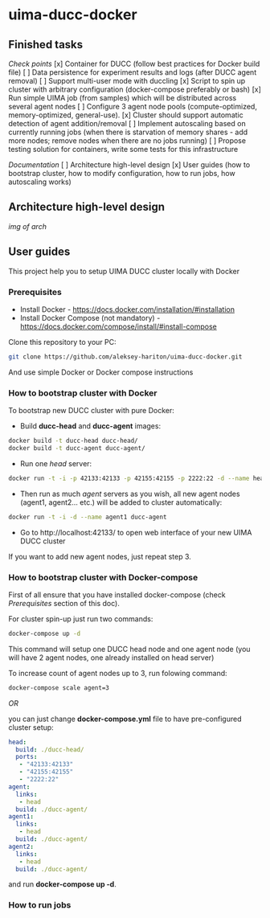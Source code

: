 # uima-ducc-docker

## Finished tasks

*Check points*
[x] Container for DUCC (follow best practices for Docker build file)
[ ] Data persistence for experiment results and logs (after DUCC agent removal)
[ ] Support multi-user mode with duccling
[x] Script to spin up cluster with arbitrary configuration (docker-compose preferably or bash)
[x] Run simple UIMA job (from samples) which will be distributed across several agent nodes
[ ] Configure 3 agent node pools (compute-optimized, memory-optimized, general-use).
[x] Cluster should support automatic detection of agent addition/removal
[ ] Implement autoscaling based on currently running jobs (when there is starvation of memory shares - add more nodes; remove nodes when there are no jobs running)
[ ] Propose testing solution for containers, write some tests for this infrastructure
 
*Documentation*
[ ] Architecture high-level design
[x] User guides (how to bootstrap cluster, how to modify configuration, how to run jobs, how autoscaling works)

## Architecture high-level design

*img of arch*


## User guides

This project help you to setup UIMA DUCC cluster locally with Docker

### Prerequisites

* Install Docker - https://docs.docker.com/installation/#installation
* Install Docker Compose (not mandatory) - https://docs.docker.com/compose/install/#install-compose

Clone this repository to your PC:

```bash
git clone https://github.com/aleksey-hariton/uima-ducc-docker.git
```

And use simple Docker or Docker compose instructions

### How to bootstrap cluster with Docker

To bootstrap new DUCC cluster with pure Docker:
* Build **ducc-head** and **ducc-agent** images:
```bash
docker build -t ducc-head ducc-head/
docker build -t ducc-agent ducc-agent/
```
* Run one *head* server:
```bash
docker run -t -i -p 42133:42133 -p 42155:42155 -p 2222:22 -d --name head ducc-head
```
* Then run as much *agent* servers as you wish, all new agent nodes (agent1, agent2... etc.) will be added to cluster automatically:
```bash
docker run -t -i -d --name agent1 ducc-agent
```
* Go to http://localhost:42133/ to open web interface of your new UIMA DUCC cluster

If you want to add new agent nodes, just repeat step 3.

### How to bootstrap cluster with Docker-compose

First of all ensure that you have installed docker-compose (check *Prerequisites* section of this doc).

For cluster spin-up just run two commands:

```bash
docker-compose up -d
```

This command will setup one DUCC head node and one agent node (you will have 2 agent nodes, one already installed on head server)

To increase count of agent nodes up to 3, run folowing command:

```bash
docker-compose scale agent=3
```

*OR*

you can just change **docker-compose.yml** file to have pre-configured cluster setup:

```yaml
head:
  build: ./ducc-head/
  ports:
   - "42133:42133"
   - "42155:42155"
   - "2222:22"
agent:
  links:
   - head
  build: ./ducc-agent/
agent1:
  links:
   - head
  build: ./ducc-agent/
agent2:
  links:
   - head
  build: ./ducc-agent/
```

and run **docker-compose up -d**.

### How to run jobs
